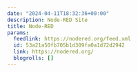```yaml
---
date: "2024-04-11T18:32:36+00:00"
description: Node-RED Site
title: Node-RED
params:
  feedlink: https://nodered.org/feed.xml
  id: 53a21a50fb705b1d309fa0a1d72d2942
  link: https://nodered.org/
  blogrolls: []
---
```

